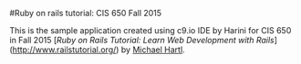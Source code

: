 #Ruby on rails tutorial: CIS 650 Fall 2015

This is the sample application created using c9.io IDE by Harini for CIS 650 in Fall 2015 
[*Ruby on Rails Tutorial: Learn Web Development with Rails*] (http://www.railstutorial.org/)
by [Michael Hartl](http://www.michaelhartl.com/).